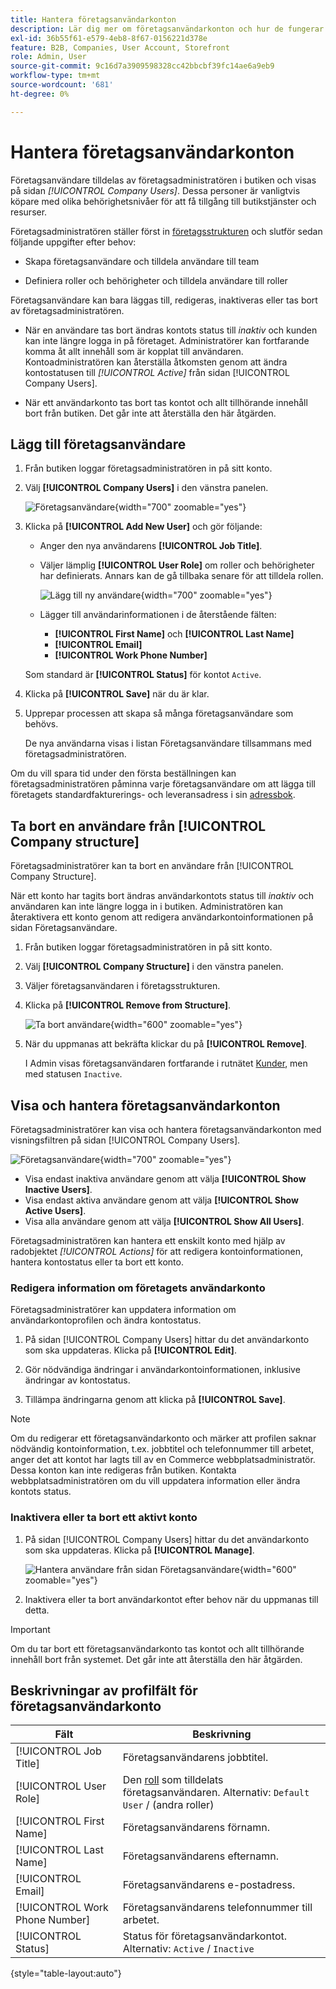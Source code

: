 ```yaml
---
title: Hantera företagsanvändarkonton
description: Lär dig mer om företagsanvändarkonton och hur de fungerar i det associerade företagskontot.
exl-id: 36b55f61-e579-4eb8-8f67-0156221d378e
feature: B2B, Companies, User Account, Storefront
role: Admin, User
source-git-commit: 9c16d7a3909598328cc42bbcbf39fc14ae6a9eb9
workflow-type: tm+mt
source-wordcount: '681'
ht-degree: 0%

---
```


# Hantera företagsanvändarkonton

Företagsanvändare tilldelas av företagsadministratören i butiken och visas på sidan _[!UICONTROL Company Users]_. Dessa personer är vanligtvis köpare med olika behörighetsnivåer för att få tillgång till butikstjänster och resurser.

Företagsadministratören ställer först in [företagsstrukturen](account-company-structure.md) och slutför sedan följande uppgifter efter behov:

- Skapa företagsanvändare och tilldela användare till team

- Definiera roller och behörigheter och tilldela användare till roller

Företagsanvändare kan bara läggas till, redigeras, inaktiveras eller tas bort av företagsadministratören.

- När en användare tas bort ändras kontots status till *inaktiv* och kunden kan inte längre logga in på företaget. Administratörer kan fortfarande komma åt allt innehåll som är kopplat till användaren. Kontoadministratören kan återställa åtkomsten genom att ändra kontostatusen till *[!UICONTROL Active]* från sidan [!UICONTROL Company Users].

- När ett användarkonto tas bort tas kontot och allt tillhörande innehåll bort från butiken. Det går inte att återställa den här åtgärden.

## Lägg till företagsanvändare

1. Från butiken loggar företagsadministratören in på sitt konto.

1. Välj **[!UICONTROL Company Users]** i den vänstra panelen.

   ![Företagsanvändare](./assets/company-users-list-storefront.png){width="700" zoomable="yes"}

1. Klicka på **[!UICONTROL Add New User]** och gör följande:

   - Anger den nya användarens **[!UICONTROL Job Title]**.

   - Väljer lämplig **[!UICONTROL User Role]** om roller och behörigheter har definierats. Annars kan de gå tillbaka senare för att tilldela rollen.

     ![Lägg till ny användare](./assets/company-structure-users-add.png){width="700" zoomable="yes"}

   - Lägger till användarinformationen i de återstående fälten:
      - **[!UICONTROL First Name]** och **[!UICONTROL Last Name]**
      - **[!UICONTROL Email]**
      - **[!UICONTROL Work Phone Number]**

   Som standard är **[!UICONTROL Status]** för kontot `Active`.

1. Klicka på **[!UICONTROL Save]** när du är klar.

1. Upprepar processen att skapa så många företagsanvändare som behövs.

   De nya användarna visas i listan Företagsanvändare tillsammans med företagsadministratören.

Om du vill spara tid under den första beställningen kan företagsadministratören påminna varje företagsanvändare om att lägga till företagets standardfakturerings- och leveransadress i sin [adressbok](../customers/account-dashboard-address-book.md).

## Ta bort en användare från [!UICONTROL Company structure]

Företagsadministratörer kan ta bort en användare från [!UICONTROL Company Structure].

När ett konto har tagits bort ändras användarkontots status till *inaktiv* och användaren kan inte längre logga in i butiken.
Administratören kan återaktivera ett konto genom att redigera användarkontoinformationen på sidan Företagsanvändare.

1. Från butiken loggar företagsadministratören in på sitt konto.

1. Välj **[!UICONTROL Company Structure]** i den vänstra panelen.

1. Väljer företagsanvändaren i företagsstrukturen.

1. Klicka på **[!UICONTROL Remove from Structure]**.

   ![Ta bort användare](./assets/company-structure-delete-user.png){width="600" zoomable="yes"}

1. När du uppmanas att bekräfta klickar du på **[!UICONTROL Remove]**.

   I Admin visas företagsanvändaren fortfarande i rutnätet [Kunder](../customers/customers-all.md), men med statusen `Inactive`.

## Visa och hantera företagsanvändarkonton

Företagsadministratörer kan visa och hantera företagsanvändarkonton med visningsfiltren på sidan [!UICONTROL Company Users].

![Företagsanvändare](./assets/company-users-list-storefront.png){width="700" zoomable="yes"}

- Visa endast inaktiva användare genom att välja **[!UICONTROL Show Inactive Users]**.
- Visa endast aktiva användare genom att välja **[!UICONTROL Show Active Users]**.
- Visa alla användare genom att välja **[!UICONTROL Show All Users]**.

Företagsadministratören kan hantera ett enskilt konto med hjälp av radobjektet *[!UICONTROL Actions]* för att redigera kontoinformationen, hantera kontostatus eller ta bort ett konto.

### Redigera information om företagets användarkonto

Företagsadministratörer kan uppdatera information om användarkontoprofilen och ändra kontostatus.

1. På sidan [!UICONTROL Company Users] hittar du det användarkonto som ska uppdateras. Klicka på **[!UICONTROL Edit]**.

1. Gör nödvändiga ändringar i användarkontoinformationen, inklusive ändringar av kontostatus.

1. Tillämpa ändringarna genom att klicka på **[!UICONTROL Save]**.

>[!NOTE]
>
>Om du redigerar ett företagsanvändarkonto och märker att profilen saknar nödvändig kontoinformation, t.ex. jobbtitel och telefonnummer till arbetet, anger det att kontot har lagts till av en Commerce webbplatsadministratör. Dessa konton kan inte redigeras från butiken. Kontakta webbplatsadministratören om du vill uppdatera information eller ändra kontots status.

### Inaktivera eller ta bort ett aktivt konto

1. På sidan [!UICONTROL Company Users] hittar du det användarkonto som ska uppdateras. Klicka på **[!UICONTROL Manage]**.

   ![Hantera användare från sidan Företagsanvändare](./assets/company-users-manage-storefront.png){width="600" zoomable="yes"}

1. Inaktivera eller ta bort användarkontot efter behov när du uppmanas till detta.

>[!IMPORTANT]
>
>Om du tar bort ett företagsanvändarkonto tas kontot och allt tillhörande innehåll bort från systemet. Det går inte att återställa den här åtgärden.

## Beskrivningar av profilfält för företagsanvändarkonto

| Fält | Beskrivning |
|--------------------------------|---------------|
| [!UICONTROL Job Title] | Företagsanvändarens jobbtitel. |
| [!UICONTROL User Role] | Den [roll](account-company-roles-permissions.md) som tilldelats företagsanvändaren. Alternativ: `Default User` / (andra roller) |
| [!UICONTROL First Name] | Företagsanvändarens förnamn. |
| [!UICONTROL Last Name] | Företagsanvändarens efternamn. |
| [!UICONTROL Email] | Företagsanvändarens e-postadress. |
| [!UICONTROL Work Phone Number] | Företagsanvändarens telefonnummer till arbetet. |
| [!UICONTROL Status] | Status för företagsanvändarkontot. Alternativ: `Active` / `Inactive` |

{style="table-layout:auto"}
